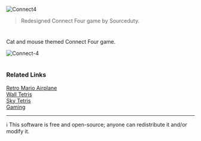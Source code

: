 ![Connect4](https://github.com/sourceduty/Connect_Four/assets/123030236/4096fdfc-58dc-4738-b9f0-bcb3b41a4b59)

> Redesigned Connect Four game by Sourceduty.

#

Cat and mouse themed Connect Four game.

![Connect-4](https://github.com/sourceduty/Connect_Four/assets/123030236/e49d5bfb-1ab4-4ec7-8c69-14927f240cac)

#
### Related Links

[Retro Mario Airplane](https://github.com/sourceduty/RetroMarioAirplane)
<br>
[Wall Tetris](https://github.com/sourceduty/Wall_Tetris)
<br>
[Sky Tetris](https://github.com/sourceduty/Sky_Tetris)
<br>
[Gaming](https://github.com/sourceduty/Gaming)

***
ℹ️ This software is free and open-source; anyone can redistribute it and/or modify it.
